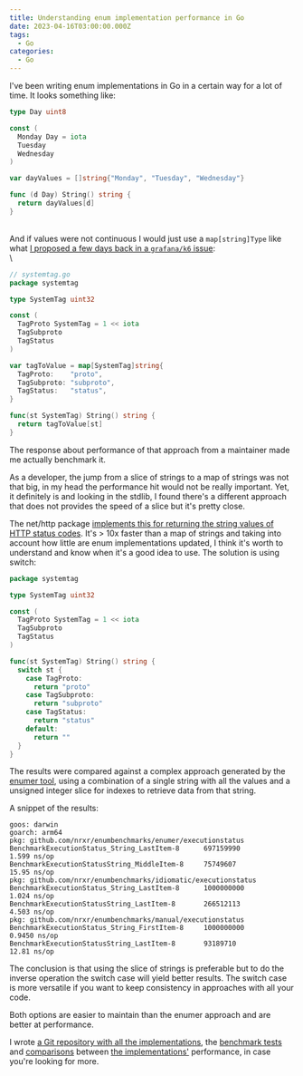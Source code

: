 ```yaml
---
title: Understanding enum implementation performance in Go
date: 2023-04-16T03:00:00.000Z
tags:
  - Go
categories:
  - Go
---
```


I've been writing enum implementations in Go in a certain way for a lot of time. It looks something like:

```go
type Day uint8

const (
  Monday Day = iota
  Tuesday
  Wednesday
)

var dayValues = []string{"Monday", "Tuesday", "Wednesday"}

func (d Day) String() string {
  return dayValues[d]
}
```

\
And if values were not continuous I would just use a `map[string]Type` like what [I proposed a few days back in a `grafana/k6` issue](https://github.com/grafana/k6/issues/2998#issuecomment-1501251892):\
\


```go
// systemtag.go
package systemtag

type SystemTag uint32

const (
  TagProto SystemTag = 1 << iota
  TagSubproto
  TagStatus
)

var tagToValue = map[SystemTag]string{
  TagProto:    "proto",
  TagSubproto: "subproto",
  TagStatus:   "status",
}

func(st SystemTag) String() string {
  return tagToValue[st]
}
```

The response about performance of that approach from a maintainer made me actually benchmark it.

As a developer, the jump from a slice of strings to a map of strings was not that big, in my head the performance hit would not be really important. Yet, it definitely is and looking in the stdlib, I found there's a different approach that does not provides the speed of a slice but it's pretty close.

The net/http package [implements this for returning the string values of HTTP status codes](https://cs.opensource.google/go/go/+/refs/tags/go1.20.3:src/net/http/status.go;l=81). It's > 10x faster than a map of strings and taking into account how little are enum implementations updated, I think it's worth to understand and know when it's a good idea to use. The solution is using switch:

```go
package systemtag

type SystemTag uint32

const (
  TagProto SystemTag = 1 << iota
  TagSubproto
  TagStatus
)

func(st SystemTag) String() string {
  switch st {
    case TagProto:
      return "proto"
    case TagSubproto:
      return "subproto"
    case TagStatus:
      return "status"
    default:
      return ""
  }
}
```

The results were compared against a complex approach generated by the [enumer tool](https://github.com/dmarkham/enumer), using a combination of a single string with all the values and a unsigned integer slice for indexes to retrieve data from that string.

A snippet of the results:

```
goos: darwin
goarch: arm64
pkg: github.com/nrxr/enumbenchmarks/enumer/executionstatus
BenchmarkExecutionStatus_String_LastItem-8     	697159990	         1.599 ns/op
BenchmarkExecutionStatusString_MiddleItem-8    	75749607	        15.95 ns/op
pkg: github.com/nrxr/enumbenchmarks/idiomatic/executionstatus
BenchmarkExecutionStatus_String_LastItem-8     	1000000000	         1.024 ns/op
BenchmarkExecutionStatusString_LastItem-8      	266512113	         4.503 ns/op
pkg: github.com/nrxr/enumbenchmarks/manual/executionstatus
BenchmarkExecutionStatus_String_FirstItem-8    	1000000000	         0.9450 ns/op
BenchmarkExecutionStatusString_LastItem-8      	93189710	        12.81 ns/op
```

The conclusion is that using the slice of strings is preferable but to do the inverse operation the switch case will yield better results. The switch case is more versatile if you want to keep consistency in approaches with all your code.

Both options are easier to maintain than the enumer approach and are better at performance.

I wrote [a Git repository with all the implementations](https://github.com/nrxr/enumbenchmarks), the [benchmark tests](https://github.com/nrxr/enumbenchmarks/tree/master#benchmarks) and [comparisons](https://github.com/nrxr/enumbenchmarks/tree/master#enumer-vs-manual) between [the implementations'](https://github.com/nrxr/enumbenchmarks/tree/master#enumer-vs-idiomatic) performance, in case you're looking for more.
